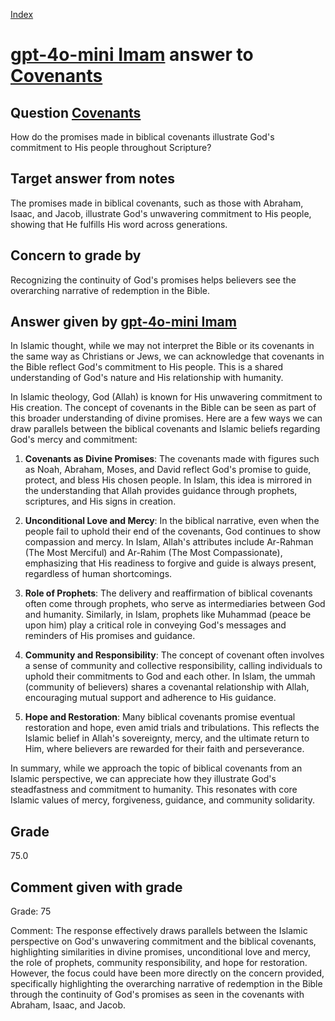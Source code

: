 
[Index](../../index.md)
# [gpt-4o-mini Imam](../../answering_models/gpt-4o-mini_Imam.md) answer to [Covenants](../../questions/Covenants.md)

## Question [Covenants](../../questions/Covenants.md)
How do the promises made in biblical covenants illustrate God's commitment to His people throughout Scripture?

## Target answer from notes
The promises made in biblical covenants, such as those with Abraham, Isaac, and Jacob, illustrate God's unwavering commitment to His people, showing that He fulfills His word across generations.

## Concern to grade by
Recognizing the continuity of God's promises helps believers see the overarching narrative of redemption in the Bible.

## Answer given by [gpt-4o-mini Imam](../../answering_models/gpt-4o-mini_Imam.md)
In Islamic thought, while we may not interpret the Bible or its covenants in the same way as Christians or Jews, we can acknowledge that covenants in the Bible reflect God's commitment to His people. This is a shared understanding of God's nature and His relationship with humanity.

In Islamic theology, God (Allah) is known for His unwavering commitment to His creation. The concept of covenants in the Bible can be seen as part of this broader understanding of divine promises. Here are a few ways we can draw parallels between the biblical covenants and Islamic beliefs regarding God's mercy and commitment:

1. **Covenants as Divine Promises**: The covenants made with figures such as Noah, Abraham, Moses, and David reflect God's promise to guide, protect, and bless His chosen people. In Islam, this idea is mirrored in the understanding that Allah provides guidance through prophets, scriptures, and His signs in creation.

2. **Unconditional Love and Mercy**: In the biblical narrative, even when the people fail to uphold their end of the covenants, God continues to show compassion and mercy. In Islam, Allah's attributes include Ar-Rahman (The Most Merciful) and Ar-Rahim (The Most Compassionate), emphasizing that His readiness to forgive and guide is always present, regardless of human shortcomings.

3. **Role of Prophets**: The delivery and reaffirmation of biblical covenants often come through prophets, who serve as intermediaries between God and humanity. Similarly, in Islam, prophets like Muhammad (peace be upon him) play a critical role in conveying God's messages and reminders of His promises and guidance.

4. **Community and Responsibility**: The concept of covenant often involves a sense of community and collective responsibility, calling individuals to uphold their commitments to God and each other. In Islam, the ummah (community of believers) shares a covenantal relationship with Allah, encouraging mutual support and adherence to His guidance.

5. **Hope and Restoration**: Many biblical covenants promise eventual restoration and hope, even amid trials and tribulations. This reflects the Islamic belief in Allah's sovereignty, mercy, and the ultimate return to Him, where believers are rewarded for their faith and perseverance.

In summary, while we approach the topic of biblical covenants from an Islamic perspective, we can appreciate how they illustrate God's steadfastness and commitment to humanity. This resonates with core Islamic values of mercy, forgiveness, guidance, and community solidarity.

## Grade
75.0

## Comment given with grade
Grade: 75

Comment: The response effectively draws parallels between the Islamic perspective on God's unwavering commitment and the biblical covenants, highlighting similarities in divine promises, unconditional love and mercy, the role of prophets, community responsibility, and hope for restoration. However, the focus could have been more directly on the concern provided, specifically highlighting the overarching narrative of redemption in the Bible through the continuity of God's promises as seen in the covenants with Abraham, Isaac, and Jacob.

